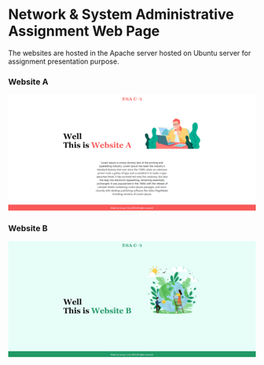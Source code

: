 # Network & System Administrative Assignment Web Page

The websites are hosted in the Apache server hosted on Ubuntu server for assignment presentation purpose.

### Website A
![Screenshot of website A](screenshots/website_a.png)
### Website B
![Screenshot of website B](screenshots/website_b.png)